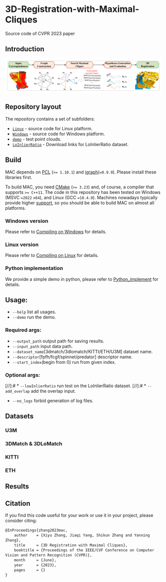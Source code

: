 # 3D-Registration-with-Maximal-Cliques
Source code of CVPR 2023 paper  

## Introduction  

![](figures/pipeline.png)

## Repository layout  
The repository contains a set of subfolders:  
* [`Linux`](https://github.com/zhangxy0517/3D-Registration-with-Maximal-Cliques/tree/main/Linux) - source code for Linux platform.  
* [`Windows`](https://github.com/zhangxy0517/3D-Registration-with-Maximal-Cliques/tree/main/Windows) - source code for Windows platform.
* [`demo`](https://github.com/zhangxy0517/3D-Registration-with-Maximal-Cliques/tree/main/demo) - test point clouds.
* [`LoInlierRatio`](https://github.com/zhangxy0517/3D-Registration-with-Maximal-Cliques/tree/main/LoInlierRatio) - Download links for LoInlierRatio dataset.


## Build
MAC depends on [PCL](https://github.com/PointCloudLibrary/pcl/tags) (`>= 1.10.1`) and [igraph](https://github.com/igraph/igraph/tags)(`=0.9.9`). Please install these libraries first.

To build MAC, you need [CMake](https://cmake.org/download/) (`>= 3.23`) and, of course, a compiler that supports `>= C++11`. The code in this repository has been tested on Windows (MSVC `=2022` `x64`), and Linux (GCC `=10.4.0`). Machines nowadays typically provide higher [support](https://en.cppreference.com/w/cpp/compiler_support), so you should be able to build MAC on almost all platforms.

### Windows version  
Please refer to [Compiling on Windows](https://github.com/zhangxy0517/3D-Registration-with-Maximal-Cliques/blob/main/Windows/readme.md) for details.

### Linux version
Please refer to [Compiling on Linux](https://github.com/zhangxy0517/3D-Registration-with-Maximal-Cliques/blob/main/Linux/readme.md) for details.

### Python implementation
We provide a simple demo in python, please refer to [Python_implement](https://github.com/zhangxy0517/3D-Registration-with-Maximal-Cliques/blob/main/Python_implement/README.md) for details.

## Usage:
* `--help` list all usages.
* `--demo` run the demo.
### Required args:
* `--output_path` output path for saving results. 
* `--input_path` input data path. 
* `--dataset_name`[3dmatch/3dlomatch/KITTI/ETH/U3M] dataset name.
* `--descriptor`[fpfh/fcgf/spinnet/predator] descriptor name. 
* `--start_index`(begin from 0) run from given index. 
### Optional args:
[//]:# * `--lowInlierRatio` run test on the LoInlierRatio dataset.
[//]:# * `--add_overlap` add the overlap input.
* `--no_logs` forbid generation of log files.

## Datasets
### U3M

### 3DMatch & 3DLoMatch

### KITTI

### ETH


## Results

## Citation
If you find this code useful for your work or use it in your project, please consider citing:

```shell
@InProceedings{zhang2023mac,
    author    = {Xiyu Zhang, Jiaqi Yang, Shikun Zhang and Yanning Zhang},
    title     = {3D Registration with Maximal Cliques},
    booktitle = {Proceedings of the IEEE/CVF Conference on Computer Vision and Pattern Recognition (CVPR)},
    month     = {June},
    year      = {2023},
    pages     = {}
}
```
